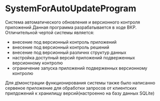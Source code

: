 # SystemForAutoUpdateProgram
Система автоматического обновления и версионного контроля приложений
Данная программа разрабатывается в ходе ВКР.
Отличительной чертой системы является:
- внесение под версионный контроль приложений
- внесение под версионный контроль решений
- внесение под версионный различнх структур данных
- настройка доступный версий приложений подверженных версионному контролю
- ограничение запуска приложений подверженных версионному контролю

Для дtмонстрации функционирования системы также было написанно сервеное приложение для обработки запросов от клиентских прилдожений к хранилищу версий(настроенно на базу данных SQLite)
